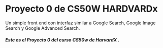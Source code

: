 # Proyecto 0 de CS50W HARDVARDx

Un simple front end con interfaz similar a Google Search, Google Image Search y Google Advanced Search.

##### Este es el Proyecto 0 del curso CS50w de HarvardX .
